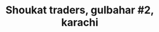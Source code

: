 ---
title: "Shoukat traders, gulbahar #2, karachi"
url: /karachi/shoukat-traders-gulbahar-2-karachi/
shop: bathroom
---